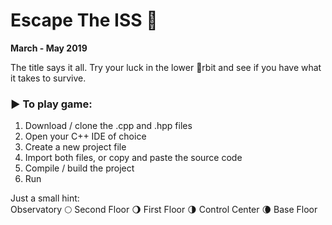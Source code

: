 # Escape The ISS 🚀

**March - May 2019**

The title says it all.  Try your luck in the lower 🌚rbit and see if you have what it takes to survive.  

### ▶️ To play game:
1. Download / clone the .cpp and .hpp files
2. Open your C++ IDE of choice
3. Create a new project file
4. Import both files, or copy and paste the source code
5. Compile / build the project
6. Run

Just a small hint:  
Observatory 🌕 Second Floor 🌖 First Floor 🌗 Control Center 🌘  Base Floor

